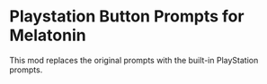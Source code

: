 # Playstation Button Prompts for Melatonin

This mod replaces the original prompts with the built-in PlayStation prompts.
